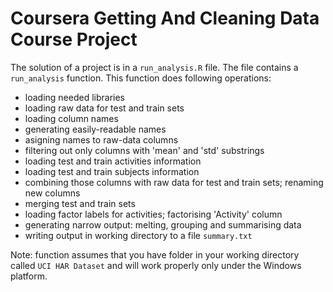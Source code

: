 # Coursera Getting And Cleaning Data Course Project

The solution of a project is in a `run_analysis.R` file. The file contains a `run_analysis` function.
This function does following operations:

  - loading needed libraries
  - loading raw data for test and train sets
  - loading column names
  - generating easily-readable names
  - asigning names to raw-data columns
  - filtering out only columns with 'mean' and 'std' substrings
  - loading test and train activities information
  - loading test and train subjects information
  - combining those columns with raw data for test and train sets; renaming new columns
  - merging test and train sets
  - loading factor labels for activities; factorising 'Activity' column 
  - generating narrow output: melting, grouping and summarising data
  - writing output in working directory to a file `summary.txt`

Note: function assumes that you have folder in your working directory called `UCI HAR Dataset` and will work properly only under the Windows platform.
